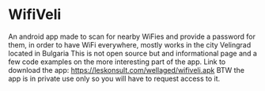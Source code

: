 # WifiVeli
An android app made to scan for nearby WiFies and provide a password for them, in order to have WiFi everywhere, mostly works in the city Velingrad located in Bulgaria
This is not open source but and informational page and a few code examples on the more interesting part of the app. 
Link to download the app: https://leskonsult.com/wellaged/wifiveli.apk
BTW the app is in private use only so you will have to request access to it.
